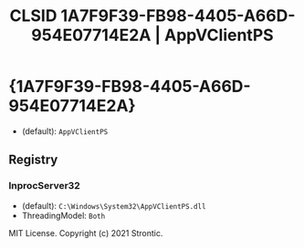 ﻿---
title: "CLSID 1A7F9F39-FB98-4405-A66D-954E07714E2A | AppVClientPS"
excerpt: What is COM-Object CLSID 1A7F9F39-FB98-4405-A66D-954E07714E2A?
---

# {1A7F9F39-FB98-4405-A66D-954E07714E2A}

* (default): `AppVClientPS`

## Registry


### InprocServer32

* (default): `C:\Windows\System32\AppVClientPS.dll`
* ThreadingModel: `Both`

MIT License. Copyright (c) 2021 Strontic.


